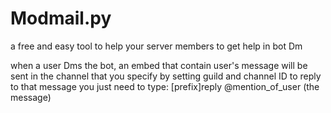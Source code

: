 # Modmail.py

a free and easy tool to help your server members to get help in bot Dm

when a user Dms the bot, an embed that contain user's message will be sent in the channel that you specify by setting guild and channel ID
to reply to that message you just need to type: [prefix]reply @mention_of_user (the message)
